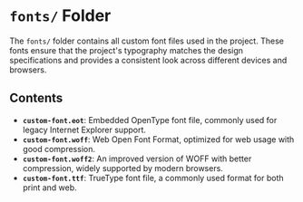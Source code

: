 # `fonts/` Folder

The `fonts/` folder contains all custom font files used in the project. These fonts ensure that the project's typography matches the design specifications and provides a consistent look across different devices and browsers.

## Contents
- **`custom-font.eot`**: Embedded OpenType font file, commonly used for legacy Internet Explorer support.
- **`custom-font.woff`**: Web Open Font Format, optimized for web usage with good compression.
- **`custom-font.woff2`**: An improved version of WOFF with better compression, widely supported by modern browsers.
- **`custom-font.ttf`**: TrueType font file, a commonly used format for both print and web.
